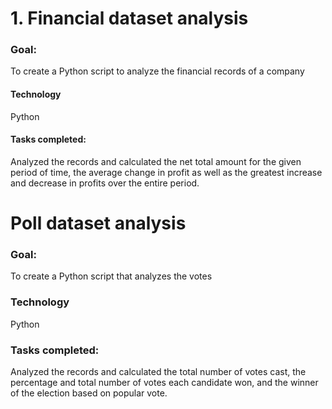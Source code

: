 # 1. Financial dataset analysis
### Goal:
To  create a Python script to analyze the financial records of a company
#### Technology
Python
#### Tasks completed:
Analyzed the records and calculated the net total amount for the given period of time,  the average change in profit as well as the greatest increase and decrease in profits over the entire period.
# Poll dataset analysis
### Goal:
To create a Python script that analyzes the votes 
### Technology
Python
### Tasks completed:
Analyzed the records and calculated the total number of votes cast, the percentage and total number of votes each candidate won, and the winner of the election based on popular vote.





